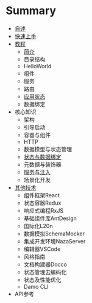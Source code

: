 # Summary

* [自述](README.md)
* [快速上手](chapter1.md)
* [教程](教程.md)
    * [简介](简介.md)
    * 目录结构
    * HelloWorld
    * 组件
    * 服务
    * 路由
    * [应用状态](数据调用.md)
    * 数据绑定
* 核心知识
    * 架构
    * 引导启动
    * 容器与组件
    * HTTP
    * 数据模型与状态管理
    * [状态与数据绑定](状态与数据绑定.md)
    * 元数据与装饰器
    * [服务与注入](服务与注入.md)
    * 场景化开发
* [其他技术](其他技术.md)
    * 组件框架React
    * 状态容器Redux
    * 响应式编程RxJS
    * 基础组件库AntDesign
    * 国际化L20n
    * 数据模拟SchemaMocker
    * 集成开发环境NazaServer
    * 编辑器VSCode
    * 风格指南
    * 文档构建器Docco
    * 状态管理去编码化
    * 状态及性能优化
    * Damo CLI
* API参考

